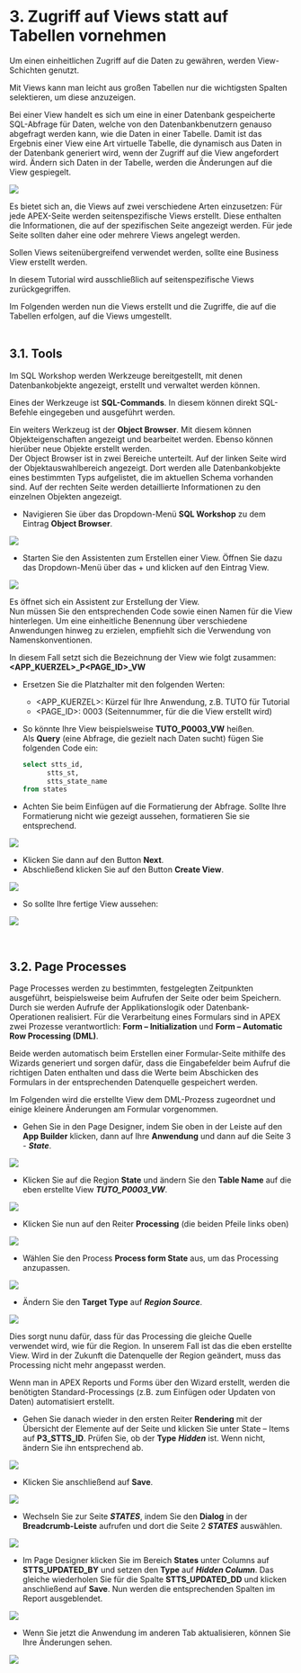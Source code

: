 # 3. Zugriff auf Views statt auf Tabellen vornehmen

Um einen einheitlichen Zugriff auf die Daten zu gewähren, werden View-Schichten genutzt.  

Mit Views kann man leicht aus großen Tabellen nur die wichtigsten Spalten selektieren, um diese anzuzeigen.  

Bei einer View handelt es sich um eine in einer Datenbank gespeicherte SQL-Abfrage für Daten, welche von den Datenbankbenutzern genauso abgefragt werden kann, wie die Daten in einer Tabelle. Damit ist das Ergebnis einer View eine Art virtuelle Tabelle, die dynamisch aus Daten in der Datenbank generiert wird, wenn der Zugriff auf die View angefordert wird. Ändern sich Daten in der Tabelle, werden die Änderungen auf die View gespiegelt.   

![](../../assets/Kapitel-03/Struktur_APEX_Page_View.jpg)  

Es bietet sich an, die Views auf zwei verschiedene Arten einzusetzen: Für jede APEX-Seite werden seitenspezifische Views erstellt. Diese enthalten die Informationen, die auf der spezifischen Seite angezeigt werden. Für jede Seite sollten daher eine oder mehrere Views angelegt werden.  

Sollen Views seitenübergreifend verwendet werden, sollte eine Business View erstellt werden.  

In diesem Tutorial wird ausschließlich auf seitenspezifische Views zurückgegriffen.   

Im Folgenden werden nun die Views erstellt und die Zugriffe, die auf die Tabellen erfolgen, auf die Views umgestellt.  
 
## 3.1. Tools
Im SQL Workshop werden Werkzeuge bereitgestellt, mit denen Datenbankobjekte angezeigt, erstellt und verwaltet werden können.  

Eines der Werkzeuge ist **SQL-Commands**. In diesem können direkt SQL-Befehle eingegeben und ausgeführt werden.   

Ein weiters Werkzeug ist der **Object Browser**. Mit diesem können Objekteigenschaften angezeigt und bearbeitet werden. Ebenso können hierüber neue Objekte erstellt werden.   
Der Object Browser ist in zwei Bereiche unterteilt. Auf der linken Seite wird der Objektauswahlbereich angezeigt. Dort werden alle Datenbankobjekte eines bestimmten Typs aufgelistet, die im aktuellen Schema vorhanden sind. Auf der rechten Seite werden detaillierte Informationen zu den einzelnen Objekten angezeigt.   

- Navigieren Sie über das Dropdown-Menü **SQL Workshop** zu dem Eintrag **Object Browser**.   

![](../../assets/Kapitel-03/Object_Browser_1.jpg)  

- Starten Sie den Assistenten zum Erstellen einer View. Öffnen Sie dazu das Dropdown-Menü über das + und klicken auf den Eintrag View.  

![](../../assets/Kapitel-03/Object_Browser_Add_View.jpg)  

Es öffnet sich ein Assistent zur Erstellung der View.    
Nun müssen Sie den entsprechenden Code sowie einen Namen für die View hinterlegen. Um eine einheitliche Benennung über verschiedene Anwendungen hinweg zu erzielen, empfiehlt sich die Verwendung von Namenskonventionen.  

In diesem Fall setzt sich die Bezeichnung der View wie folgt zusammen:  
**<APP_KUERZEL>_P<PAGE_ID>_VW**  

- Ersetzen Sie die Platzhalter mit den folgenden Werten:
  - <APP_KUERZEL>: Kürzel für Ihre Anwendung, z.B. TUTO für Tutorial
  - <PAGE_ID>: 0003 (Seitennummer, für die die View erstellt wird)  

- So könnte Ihre View beispielsweise **TUTO_P0003_VW** heißen.  
  Als **Query** (eine Abfrage, die gezielt nach Daten sucht) fügen Sie folgenden Code ein:
  ```sql
  select stts_id,
        stts_st,
        stts_state_name
  from states
  ```

- Achten Sie beim Einfügen auf die Formatierung der Abfrage. Sollte Ihre Formatierung nicht wie gezeigt aussehen, formatieren Sie sie entsprechend.  

![](../../assets/Kapitel-03/Object_Browser_Create_View_1.jpg)

- Klicken Sie dann auf den Button **Next**.  
- Abschließend klicken Sie auf den Button **Create View**.  

![](../../assets/Kapitel-03/Object_Browser_Create_View_2.jpg)  

- So sollte Ihre fertige View aussehen:  

![](../../assets/Kapitel-03/Object_Browser_Create_View_3.jpg)  

 
## 3.2. Page Processes
Page Processes werden zu bestimmten, festgelegten Zeitpunkten ausgeführt, beispielsweise beim Aufrufen der Seite oder beim Speichern. Durch sie werden Aufrufe der Applikationslogik oder Datenbank-Operationen realisiert. Für die Verarbeitung eines Formulars sind in APEX zwei Prozesse verantwortlich: **Form – Initialization** und **Form – Automatic Row Processing (DML)**.  

Beide werden automatisch beim Erstellen einer Formular-Seite mithilfe des Wizards generiert und sorgen dafür, dass die Eingabefelder beim Aufruf die richtigen Daten enthalten und dass die Werte beim Abschicken des Formulars in der entsprechenden Datenquelle gespeichert werden.  

Im Folgenden wird die erstellte View dem DML-Prozess zugeordnet und einige kleinere Änderungen am Formular vorgenommen.  

- Gehen Sie in den Page Designer, indem Sie oben in der Leiste auf den **App Builder** klicken, dann auf Ihre **Anwendung** und dann auf die Seite 3 - ***State***.  

![](../../assets/Kapitel-03/Page_Process_1.jpg)  
  
- Klicken Sie auf die Region **State** und ändern Sie den **Table Name** auf die eben erstellte View ***TUTO_P0003_VW***.  

![](../../assets/Kapitel-03/Page_Process_2.jpg)  

- Klicken Sie nun auf den Reiter **Processing** (die beiden Pfeile links oben)  

![](../../assets/Kapitel-03/Page_Process_3.jpg)  

- Wählen Sie den Process **Process form State** aus, um das Processing anzupassen.  

![](../../assets/Kapitel-03/Page_Process_4.jpg)  

- Ändern Sie den **Target Type** auf ***Region Source***.  

![](../../assets/Kapitel-03/Page_Process_5.jpg)  

Dies sorgt nunu dafür, dass für das Processing die gleiche Quelle verwendet wird, wie für die Region. In unserem Fall ist das die eben erstellte View. 
Wird in der Zukunft die Datenquelle der Region geändert, muss das Processing nicht mehr angepasst werden.   

Wenn man in APEX Reports und Forms über den Wizard erstellt, werden die benötigten Standard-Processings (z.B. zum Einfügen oder Updaten von Daten) automatisiert erstellt.  

- Gehen Sie danach wieder in den ersten Reiter **Rendering** mit der Übersicht der Elemente auf der Seite und klicken Sie unter State – Items auf **P3_STTS_ID**. Prüfen Sie, ob der **Type** ***Hidden*** ist. Wenn nicht, ändern Sie ihn entsprechend ab.   

![](../../assets/Kapitel-03/Page_Process_7.jpg)  

- Klicken Sie anschließend auf **Save**.   

![](../../assets/Kapitel-03/Page_Process_8.jpg)  

- Wechseln Sie zur Seite ***STATES***, indem Sie den **Dialog** in der **Breadcrumb-Leiste** aufrufen und dort die Seite 2 ***STATES*** auswählen.  
 
![](../../assets/Kapitel-03/Page_Process_9.jpg)  

- Im Page Designer klicken Sie im Bereich **States** unter Columns auf **STTS_UPDATED_BY** und setzen den **Type** auf ***Hidden Column***. Das gleiche wiederholen Sie für die Spalte **STTS_UPDATED_DD** und klicken anschließend auf **Save**. Nun werden die entsprechenden Spalten im Report ausgeblendet.  

![](../../assets/Kapitel-03/Page_Process_10.jpg)  

- Wenn Sie jetzt die Anwendung im anderen Tab aktualisieren, können Sie Ihre Änderungen sehen.  

![](../../assets/Kapitel-03/Page_Process_11.jpg)
